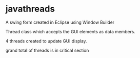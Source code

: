 # javathreads

A swing form created in Eclipse using Window Builder 

Thread class which accepts the GUI elements as data members. 

4 threads created to update GUI display.

grand total of threads is in critical section 





